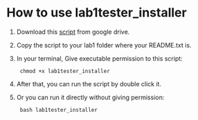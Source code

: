# How to use lab1tester_installer
1. Download this [script](https://drive.google.com/file/d/1daVEPeSjPQIW0RfJa20Zxu8ruNXO957P/view?usp=sharing) from google drive.
2. Copy the script to your lab1 folder where your README.txt is.
3. In your terminal, Give executable permission to this script:

    ` chmod +x lab1tester_installer`

4. After that, you can run the script by double click it.

3. Or you can run it directly without giving permission:
    
    ` bash lab1tester_installer`

